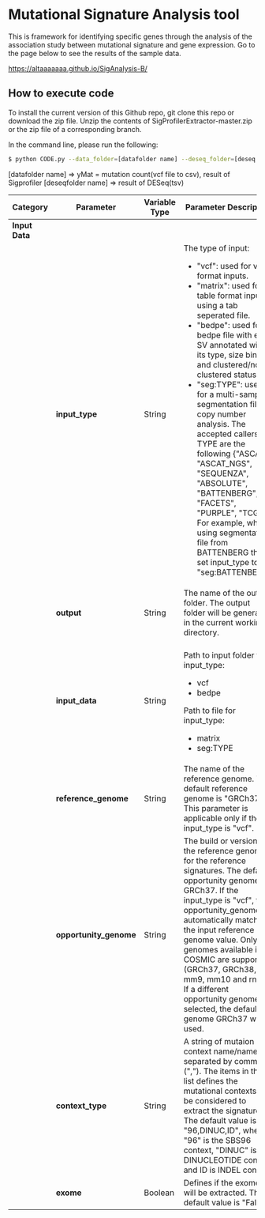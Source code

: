 # Mutational Signature Analysis tool

This is framework for identifying specific genes through the analysis of the association study between mutational signature and gene expression.
Go to the page below to see the results of the sample data.

https://altaaaaaaa.github.io/SigAnalysis-B/

## <a name="How to execute code"></a> How to execute code

To install the current version of this Github repo, git clone this repo or download the zip file.
Unzip the contents of SigProfilerExtractor-master.zip or the zip file of a corresponding branch.

In the command line, please run the following:
```bash
$ python CODE.py --data_folder=[datafolder name] --deseq_folder=[deseq result foloder name]
```

[datafolder name] => yMat = mutation count(vcf file to csv), result of Sigprofiler
[deseqfolder name] => result of DESeq(tsv)



| Category | Parameter | Variable Type | Parameter Description |
| --------- | --------------------- | -------- |-------- |
| **Input Data** |  |  | |
|  | **input_type** | String | The type of input:<br><ul><li>"vcf": used for vcf format inputs.</li><li>"matrix": used for table format inputs using a tab seperated file.</li><li>"bedpe": used for bedpe file with each SV annotated with its type, size bin, and clustered/non-clustered status.</li><li>"seg:TYPE": used for a multi-sample segmentation file for copy number analysis. The accepted callers for TYPE are the following {"ASCAT", "ASCAT_NGS", "SEQUENZA", "ABSOLUTE", "BATTENBERG", "FACETS", "PURPLE", "TCGA"}. For example, when using segmentation file from BATTENBERG then set input_type to "seg:BATTENBERG".</li></ul> |
|  | **output** | String | The name of the output folder. The output folder will be generated in the current working directory.  |
|  | **input_data** | String | <br>Path to input folder for input_type:<ul><li>vcf</li><li>bedpe</li></ul>Path to file for input_type:<ul><li>matrix</li><li>seg:TYPE</li></ul> |
|  | **reference_genome** | String | The name of the reference genome. The default reference genome is "GRCh37". This parameter is applicable only if the input_type is "vcf". | 
|  | **opportunity_genome** | String | The build or version of the reference genome for the reference signatures. The default opportunity genome is GRCh37. If the input_type is "vcf", the opportunity_genome automatically matches the input reference genome value. Only the genomes available in COSMIC are supported (GRCh37, GRCh38, mm9, mm10 and rn6). If a different opportunity genome is selected, the default genome GRCh37 will be used. | 
|  | **context_type** | String | A string of mutaion context name/names separated by comma (","). The items in the list defines the mutational contexts to be considered to extract the signatures. The default value is "96,DINUC,ID", where "96" is the SBS96 context, "DINUC" is the DINUCLEOTIDE context and ID is INDEL context. | 
|  | **exome** | Boolean | Defines if the exomes will be extracted. The default value is "False".  | 